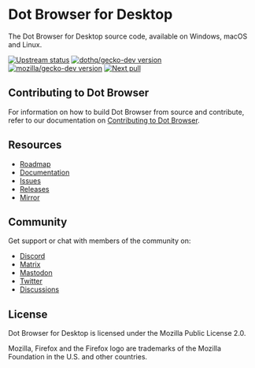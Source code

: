 # Dot Browser for Desktop

The Dot Browser for Desktop source code, available on Windows, macOS and Linux.

[![Upstream status](https://db-ff-status-badge.vercel.app/api/status)](https://github.com/dothq/gecko-dev/compare/release...mozilla:gecko-dev:release)
[![dothq/gecko-dev version](https://db-ff-status-badge.vercel.app/api/dothq)](https://github.com/dothq/gecko-dev)
[![mozilla/gecko-dev version](https://db-ff-status-badge.vercel.app/api/mozilla)](https://github.com/mozilla/gecko-dev/tree/release)
[![Next pull](https://db-ff-status-badge.vercel.app/api/next-pull)](https://github.com/dothq/gecko-dev/compare/release...mozilla:gecko-dev:release)

## Contributing to Dot Browser

For information on how to build Dot Browser from source and contribute, refer to our documentation on [Contributing to Dot Browser](https://developer.dothq.org/index.html).

## Resources

-   [Roadmap](https://github.com/orgs/dothq/projects/6)
-   [Documentation](https://developer.dothq.org)
-   [Issues](https://github.com/dothq/browser-desktop/issues)
-   [Releases](https://github.com/dothq/browser-desktop/releases/latest)
-   [Mirror](https://gitlab.com/dothq/browser-desktop)

## Community

Get support or chat with members of the community on:

-   [Discord](https://discord.gg/WRDEK2D)
-   [Matrix](https://matrix.to/#/#dothq:matrix.org)
-   [Mastodon](https://mastodon.social/@dothq)
-   [Twitter](https://twitter.com/DotBrowser)
-   [Discussions](https://github.com/dothq/browser/discussions)

## License

Dot Browser for Desktop is licensed under the Mozilla Public License 2.0.

Mozilla, Firefox and the Firefox logo are trademarks of the Mozilla Foundation in the U.S. and other countries.
